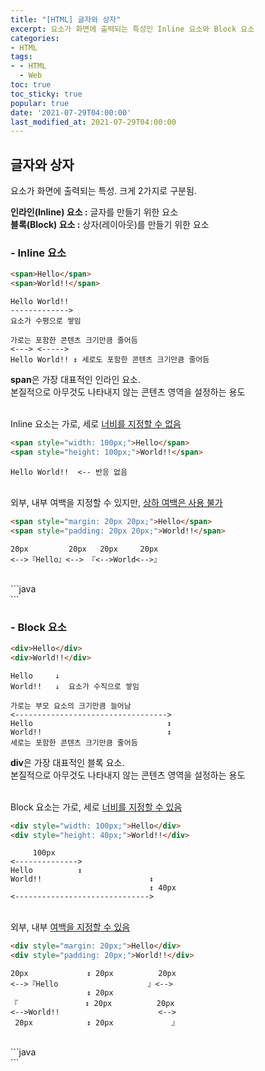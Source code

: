 ```yaml
---
title: "[HTML] 글자와 상자"
excerpt: 요소가 화면에 출력되는 특성인 Inline 요소와 Block 요소
categories:
- HTML
tags:
- - HTML
  - Web
toc: true
toc_sticky: true
popular: true
date: '2021-07-29T04:00:00'
last_modified_at: 2021-07-29T04:00:00
---
```


## 글자와 상자

요소가 화면에 출력되는 특성. 크게 2가지로 구분됨.

**인라인(Inline) 요소 :** 글자를 만들기 위한 요소<br>
**블록(Block) 요소 :** 상자(레이아웃)를 만들기 위한 요소

### - Inline 요소

```html
<span>Hello</span>
<span>World!!</span>
```
```
Hello World!!
------------->
요소가 수평으로 쌓임

가로는 포함한 콘텐츠 크기만큼 줄어듬
<---> <----->
Hello World!! ↕ 세로도 포함한 콘텐츠 크기만큼 줄어듬
```

**span**은 가장 대표적인 인라인 요소.<br>
본질적으로 아무것도 나타내지 않는 콘텐츠 영역을 설정하는 용도<br>

<br>
Inline 요소는 가로, 세로 <u>너비를 지정할 수 없음</u>

```html
<span style="width: 100px;">Hello</span>
<span style="height: 100px;">World!!</span>
```
```
Hello World!!  <-- 반응 없음
```

<br>
외부, 내부 여백을 지정할 수 있지만, <u>상하 여백은 사용 불가</u>

```html
<span style="margin: 20px 20px;">Hello</span>
<span style="padding: 20px 20px;">World!!</span>
```
```
20px         20px   20px     20px
<-->『Hello』<--> 『<-->World<-->』
```

<br>
```java
<span><div></div></span>    <!-- Inline 요소 안에 Block 요소 사용 불가 -->
<span><span></span></span>  <!-- Inline 요소 안에 Inline 요소 사용 가능 -->
```

<br>

### - Block 요소

```html
<div>Hello</div>
<div>World!!</div>
```
```
Hello     ↓
World!!   ↓  요소가 수직으로 쌓임

가로는 부모 요소의 크기만큼 늘어남
<---------------------------------->
Hello                              ↕
World!!                            ↕
세로는 포함한 콘텐츠 크기만큼 줄어듬
```

**div**은 가장 대표적인 블록 요소.<br>
본질적으로 아무것도 나타내지 않는 콘텐츠 영역을 설정하는 용도<br>

<br>
Block 요소는 가로, 세로 <u>너비를 지정할 수 있음</u>

```html
<div style="width: 100px;">Hello</div>
<div style="height: 40px;">World!!</div>
```
```
     100px
<-------------->
Hello          ↕
World!!                        ↕
                               ↕ 40px
<------------------------------>
```

<br>
외부, 내부 <u>여백을 지정할 수 있음</u>

```html
<div style="margin: 20px;">Hello</div>
<div style="padding: 20px;">World!!</div>
```
```
20px             ↕ 20px          20px
<-->『Hello                    』<-->
                 ↕ 20px
『               ↕ 20px          20px
<-->World!!                      <-->
 20px            ↕ 20px             』
```

<br>
```java
<div><div></div></div>    <!-- Block 요소 안에 Block 요소 사용 불가 -->
<div><span></span></div>  <!-- Block 요소 안에 Inline 요소 사용 가능 -->
```


